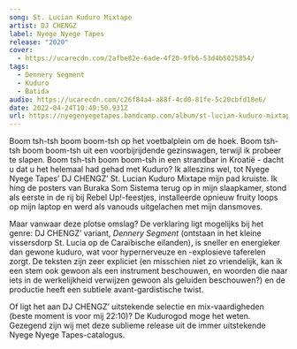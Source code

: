 ```yaml
---
song: St. Lucian Kuduro Mixtape
artist: DJ CHENGZ
label: Nyege Nyege Tapes
release: "2020"
cover:
  - https://ucarecdn.com/2afbe82e-6ade-4f20-9fb6-53d4b5025854/
tags:
  - Dennery Segment
  - Kuduro
  - Batida
audio: https://ucarecdn.com/c26f84a4-a88f-4cd0-81fe-5c20cbfd18e6/
date: 2022-04-24T10:49:50.931Z
url: https://nyegenyegetapes.bandcamp.com/album/st-lucian-kuduro-mixtape
---
```

Boom tsh-tsh boom boom-tsh op het voetbalplein om de hoek. Boom tsh-tsh boom boom-tsh uit een voorbijrijdende gezinswagen, terwijl ik probeer te slapen. Boom tsh-tsh boom boom-tsh in een strandbar in Kroatië - dacht u dat u het helemaal had gehad met Kuduro? Ik alleszins wel, tot Nyege Nyege Tapes’ DJ CHENGZ’ St. Lucian Kuduro Mixtape mijn pad kruiste. Ik hing de posters van Buraka Som Sistema terug op in mijn slaapkamer, stond als eerste in de rij bij Rebel Up!-feestjes, installeerde opnieuw fruity loops op mijn laptop en werd als vanouds uitgelachen met mijn dansmoves.

Maar vanwaar deze plotse omslag? De verklaring ligt mogelijks bij het genre: DJ CHENGZ’ variant, *Dennery Segment* (ontstaan in het kleine vissersdorp St. Lucia op de Caraïbische eilanden), is sneller en energieker dan gewone kuduro, wat voor hypernerveuze en -explosieve taferelen zorgt. De teksten zijn zeer expliciet (en misschien niet zo vriendelijk, kan ik een stem ook gewoon als een instrument beschouwen, en woorden die naar iets in de werkelijkheid verwijzen gewoon als geluiden beschouwen?) en de productie heeft een subtiele avant-gardistische twist.

Of ligt het aan DJ CHENGZ’ uitstekende selectie en mix-vaardigheden (beste moment is voor mij 22:10)? De Kudurogod moge het weten. Gezegend zijn wij met deze sublieme release uit de immer uitstekende Nyege Nyege Tapes-catalogus.